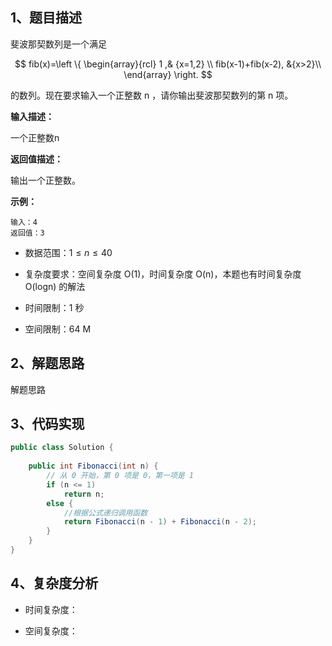 ## 1、题目描述

斐波那契数列是一个满足

$$
fib(x)=\left
\{ \begin{array}{rcl} 1 ,& {x=1,2} \\ fib(x-1)+fib(x-2), &{x>2}\\ \end{array} \right. $$

的数列。现在要求输入一个正整数 n ，请你输出斐波那契数列的第 n 项。

**输入描述：**

一个正整数n

**返回值描述：**

输出一个正整数。

**示例：**

```text
输入：4
返回值：3

```

+ 数据范围：$1\leq n\leq 40$

+ 复杂度要求：空间复杂度 O(1)，时间复杂度 O(n)，本题也有时间复杂度 O(logn) 的解法

+ 时间限制：1 秒

+ 空间限制：64 M

## 2、解题思路

解题思路

## 3、代码实现

```java
public class Solution {
    
    public int Fibonacci(int n) {
        // 从 0 开始，第 0 项是 0，第一项是 1
        if (n <= 1)
            return n;
        else {
            //根据公式递归调用函数
            return Fibonacci(n - 1) + Fibonacci(n - 2);
        }
    }
}
```

## 4、复杂度分析

+ 时间复杂度：

+ 空间复杂度：